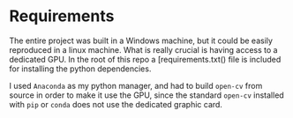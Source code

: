 # Requirements

The entire project was built in a Windows machine, but it could be easily reproduced in a linux machine. What is really crucial is having access to a dedicated GPU. In the root of this repo a [requirements.txt() file is included for installing the python dependencies.

I used `Anaconda` as my python manager, and had to build `open-cv` from source in order to make it use the GPU, since the standard `open-cv` installed with `pip` or `conda` does not use the dedicated graphic card.